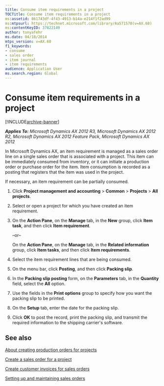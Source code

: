 ```yaml
---
title: Consume item requirements in a project
TOCTitle: Consume item requirements in a project
ms:assetid: 861743df-4f43-4913-b14a-e214f1f2ad99
ms:mtpsurl: https://technet.microsoft.com/library/Aa571578(v=AX.60)
ms:contentKeyID: 37822149
author: tonyafehr
ms.date: 04/18/2014
mtps_version: v=AX.60
f1_keywords:
- consume
- sales order
- item journal
- item requirements
audience: Application User
ms.search.region: Global
---
```


# Consume item requirements in a project 


[!INCLUDE[archive-banner](includes/archive-banner.md)]


_**Applies To:** Microsoft Dynamics AX 2012 R3, Microsoft Dynamics AX 2012 R2, Microsoft Dynamics AX 2012 Feature Pack, Microsoft Dynamics AX 2012_

In Microsoft Dynamics AX, an item requirement is managed as a sales order line on a single sales order that is associated with a project. This item can be immediately consumed from inventory, or it can initiate a production order or purchase order for the item. Item consumption is recorded as a posting that registers that the item was used in the project.

If necessary, an item requirement can be partially consumed.

1.  Click **Project management and accounting** \> **Common** \> **Projects** \> **All projects**.

2.  Select or open a project for which you have created an item requirement.

3.  On the **Action Pane**, on the **Manage** tab, in the **New** group, click **Item task**, and then click **Item requirement**.
    
    –or–
    
    On the **Action Pane**, on the **Manage** tab, in the **Related information** group, click **Item tasks**, and then click **Item requirements**.

4.  Select the item requirement lines that are being consumed.

5.  On the menu bar, click **Posting**, and then click **Packing slip**.

6.  In the **Packing slip posting** form, on the **Parameters** tab, in the **Quantity** field, select the **All** option.

7.  Use the fields in the **Print options** group to specify how you want the packing slip to be printed.

8.  On the **Setup** tab, enter the date for the packing slip.

9.  Click **OK** to post the record, print the packing slip, and transmit the required information to the shipping carrier's software.

## See also

[About creating production orders for projects](about-creating-production-orders-for-projects.md)

[Create a sales order for a project](create-a-sales-order-for-a-project.md)

[Create customer invoices for sales orders](create-customer-invoices-for-sales-orders.md)

[Setting up and maintaining sales orders](setting-up-and-maintaining-sales-orders.md)

  


